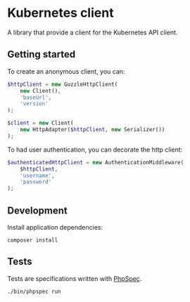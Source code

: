 # Kubernetes client

A library that provide a client for the Kubernetes API client.

## Getting started

To create an anonymous client, you can:

```php
$httpClient = new GuzzleHttpClient(
    new Client(),
    'baseUrl',
    'version'
);

$client = new Client(
    new HttpAdapter($httpClient, new Serializer())
);
```

To had user authentication, you can decorate the http client:
```php
$authenticatedHttpClient = new AuthenticationMiddleware(
    $httpClient,
    'username',
    'password'
);
```

## Development

Install application dependencies:

```
composer install
```

## Tests

Tests are specifications written with [PhpSpec](http://github.com/phpspec/phpspec).

```
./bin/phpspec run
```
